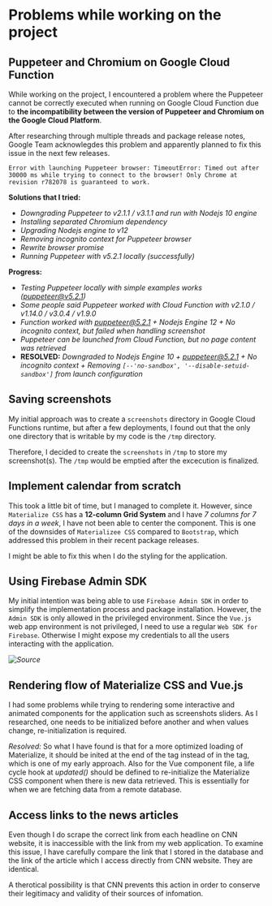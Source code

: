 # Problems while working on the project

## Puppeteer and Chromium on Google Cloud Function

While working on the project, I encountered a problem where the Puppeteer cannot be correctly executed when running on Google Cloud Function due to **the incompatibility between the version of Puppeteer and Chromium on the Google Cloud Platform**.

After researching through multiple threads and package release notes, Google Team acknowlegdes this problem and apparently planned to fix this issue in the next few releases. 

```
Error with launching Puppeteer browser: TimeoutError: Timed out after 30000 ms while trying to connect to the browser! Only Chrome at revision r782078 is guaranteed to work.
```

**Solutions that I tried:** 
- *Downgrading Puppeteer to v2.1.1 / v3.1.1 and run with Nodejs 10 engine*
- *Installing separated Chromium dependency*
- *Upgrading Nodejs engine to v12*
- *Removing incognito context for Puppeteer browser*
- *Rewrite browser promise*
- *Running Puppeteer with v5.2.1 locally (successfully)*

**Progress:**

- *Testing Puppeteer locally with simple examples works (puppeteer@v5.2.1)*
- *Some people said Puppeteer worked with Cloud Function with v2.1.0 / v1.14.0 / v3.0.4 / v1.9.0*
- *Function worked with puppeteer@5.2.1 + Nodejs Engine 12 + No incognito context, but failed when handling screenshot*
- *Puppeteer can be launched from Cloud Function, but no page content was retrieved*
- **RESOLVED:** *Downgraded to Nodejs Engine 10 + puppeteer@5.2.1 + No incognito context + Removing `[--'no-sandbox', '--disable-setuid-sandbox']` from launch configuration*

## Saving screenshots

My initial approach was to create a `screenshots` directory in Google Cloud Functions runtime, but after a few deployments, I found out that the only one directory that is writable by my code is the `/tmp` directory. 

Therefore, I decided to create the `screenshots` in `/tmp` to store my screenshot(s). The `/tmp` would be emptied after the excecution is finalized.

## Implement calendar from scratch

This took a little bit of time, but I managed to complete it. However, since `Materialize CSS` has a **12-column Grid System** and I have *7 columns for 7 days in a week*, I have not been able to center the component. This is one of the downsides of `Materializee CSS` compared to `Bootstrap`, which addressed this problem in their recent package releases.

I might be able to fix this when I do the styling for the application.

## Using Firebase Admin SDK

My initial intention was being able to use `Firebase Admin SDK` in order to simplify the implementation process and package installation. However, the `Admin SDK` is only allowed in the privileged environment. Since the `Vue.js` web app environment is not privileged, I need to use a regular `Web SDK for Firebase`. Otherwise I might expose my credentials to all the users interacting with the application.

*![Source](https://stackoverflow.com/questions/51053504/firebase-admin-sdk-vue-webpack-typeerror-rtdb-initstandalone-is-not-a-funct)*

## Rendering flow of Materialize CSS and Vue.js

I had some problems while trying to rendering some interactive and animated components for the application such as screenshots sliders. As I researched, one needs to be initialized before another and when values change, re-initialization is required.

*Resolved:* So what I have found is that for a more optimized loading of Materialize, it should be inited at the end of the <body> tag instead of in the <head> tag, which is one of my early approach. Also for the Vue component file, a life cycle hook at *updated()* should be defined to re-initialize the Materialize CSS component when there is new data retrieved. This is essentially for when we are fetching data from a remote database.

## Access links to the news articles

Even though I do scrape the correct link from each headline on CNN website, it is inaccessible with the link from my web application. To examine this issue, I have carefully compare the link that I stored in the database and the link of the article which I access directly from CNN website. They are identical.

A therotical possibility is that CNN prevents this action in order to conserve their legitimacy and validity of their sources of infomation.
